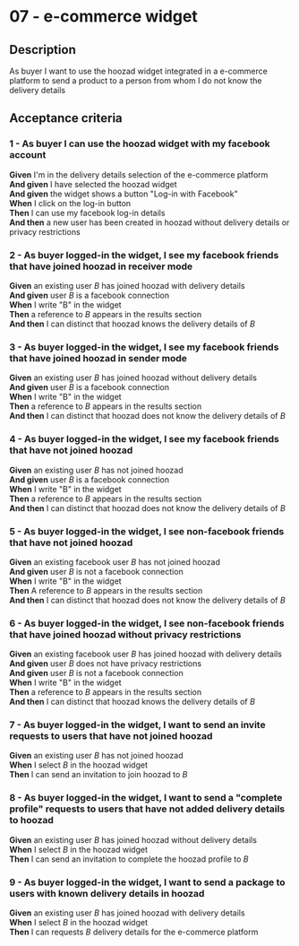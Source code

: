 # 07 - e-commerce widget

## Description
As buyer I want to use the hoozad widget integrated in a e-commerce platform to send a product to a person from whom I do not know the delivery details

## Acceptance criteria

### 1 - As buyer I can use the hoozad widget with my facebook account

**Given** I'm in the delivery details selection of the e-commerce platform  
**And given** I have selected the hoozad widget  
**And given** the widget shows a button "Log-in with Facebook"  
**When** I click on the log-in button  
**Then** I can use my facebook log-in details  
**And then** a new user has been created in hoozad without delivery details or privacy restrictions  

### 2 - As buyer logged-in the widget, I see my facebook friends that have joined hoozad in receiver mode

**Given** an existing user *B* has joined hoozad with delivery details  
**And given** user *B* is a facebook connection  
**When** I write "B" in the widget  
**Then** a reference to *B* appears in the results section  
**And then** I can distinct that hoozad knows the delivery details of *B*  

### 3 - As buyer logged-in the widget, I see my facebook friends that have joined hoozad in sender mode

**Given** an existing user *B* has joined hoozad without delivery details  
**And given** user *B* is a facebook connection  
**When** I write "B" in the widget  
**Then** a reference to *B* appears in the results section  
**And then** I can distinct that hoozad does not know the delivery details of *B*  

### 4 - As buyer logged-in the widget, I see my facebook friends that have not joined hoozad

**Given** an existing user *B* has not joined hoozad  
**And given** user *B* is a facebook connection  
**When** I write "B" in the widget  
**Then** a reference to *B* appears in the results section  
**And then** I can distinct that hoozad does not know the delivery details of *B*  

### 5 - As buyer logged-in the widget, I see non-facebook friends that have not joined hoozad 

**Given** an existing facebook user *B* has not joined hoozad  
**And given** user *B* is not a facebook connection  
**When** I write "B" in the widget  
**Then** A reference to *B* appears in the results section  
**And then** I can distinct that hoozad does not know the delivery details of *B*  

### 6 - As buyer logged-in the widget, I see non-facebook friends that have joined hoozad without privacy restrictions

**Given** an existing facebook user *B* has joined hoozad with delivery details  
**And given** user *B* does not have privacy restrictions  
**And given** user *B* is not a facebook connection  
**When** I write "B" in the widget  
**Then** a reference to *B* appears in the results section  
**And then** I can distinct that hoozad knows the delivery details of *B*  

### 7 - As buyer logged-in the widget, I want to send an invite requests to users that have not joined hoozad

**Given** an existing user *B* has not joined hoozad  
**When** I select *B* in the hoozad widget  
**Then** I can send an invitation to join hoozad to *B*  

### 8 - As buyer logged-in the widget, I want to send a "complete profile" requests to users that have not added delivery details to hoozad

**Given** an existing user *B* has joined hoozad without delivery details  
**When** I select *B* in the hoozad widget  
**Then** I can send an invitation to complete the hoozad profile to *B*  

### 9 - As buyer logged-in the widget, I want to send a package to users with known delivery details in hoozad

**Given** an existing user *B* has joined hoozad with delivery details  
**When** I select *B* in the hoozad widget  
**Then** I can requests *B* delivery details for the e-commerce platform  